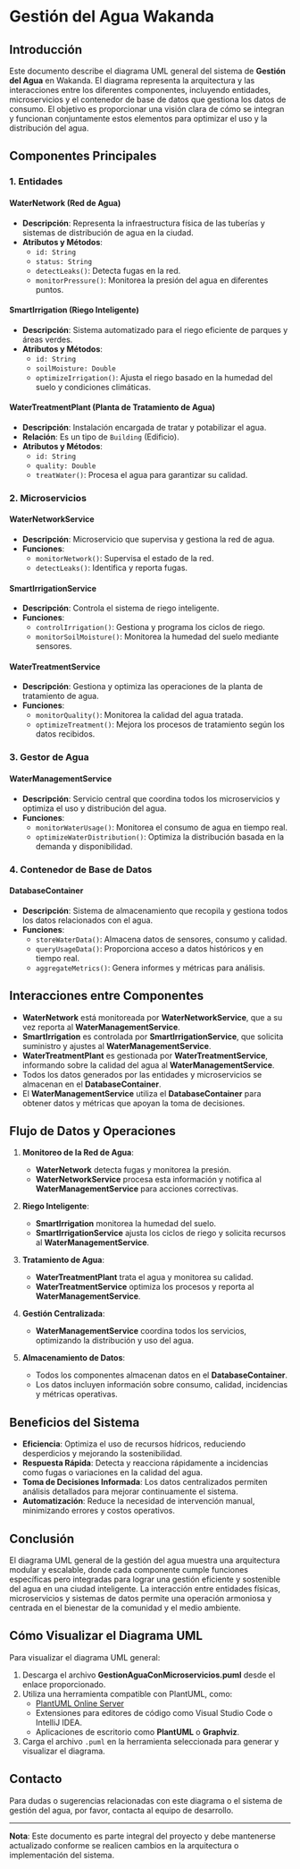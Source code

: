 # Gestión del Agua Wakanda

## Introducción

Este documento describe el diagrama UML general del sistema de **Gestión del Agua** en Wakanda. El diagrama representa la arquitectura y las interacciones entre los diferentes componentes, incluyendo entidades, microservicios y el contenedor de base de datos que gestiona los datos de consumo. El objetivo es proporcionar una visión clara de cómo se integran y funcionan conjuntamente estos elementos para optimizar el uso y la distribución del agua.

## Componentes Principales

### 1. Entidades

#### **WaterNetwork (Red de Agua)**
- **Descripción**: Representa la infraestructura física de las tuberías y sistemas de distribución de agua en la ciudad.
- **Atributos y Métodos**:
  - `id: String`
  - `status: String`
  - `detectLeaks()`: Detecta fugas en la red.
  - `monitorPressure()`: Monitorea la presión del agua en diferentes puntos.

#### **SmartIrrigation (Riego Inteligente)**
- **Descripción**: Sistema automatizado para el riego eficiente de parques y áreas verdes.
- **Atributos y Métodos**:
  - `id: String`
  - `soilMoisture: Double`
  - `optimizeIrrigation()`: Ajusta el riego basado en la humedad del suelo y condiciones climáticas.

#### **WaterTreatmentPlant (Planta de Tratamiento de Agua)**
- **Descripción**: Instalación encargada de tratar y potabilizar el agua.
- **Relación**: Es un tipo de `Building` (Edificio).
- **Atributos y Métodos**:
  - `id: String`
  - `quality: Double`
  - `treatWater()`: Procesa el agua para garantizar su calidad.

### 2. Microservicios

#### **WaterNetworkService**
- **Descripción**: Microservicio que supervisa y gestiona la red de agua.
- **Funciones**:
  - `monitorNetwork()`: Supervisa el estado de la red.
  - `detectLeaks()`: Identifica y reporta fugas.

#### **SmartIrrigationService**
- **Descripción**: Controla el sistema de riego inteligente.
- **Funciones**:
  - `controlIrrigation()`: Gestiona y programa los ciclos de riego.
  - `monitorSoilMoisture()`: Monitorea la humedad del suelo mediante sensores.

#### **WaterTreatmentService**
- **Descripción**: Gestiona y optimiza las operaciones de la planta de tratamiento de agua.
- **Funciones**:
  - `monitorQuality()`: Monitorea la calidad del agua tratada.
  - `optimizeTreatment()`: Mejora los procesos de tratamiento según los datos recibidos.

### 3. Gestor de Agua

#### **WaterManagementService**
- **Descripción**: Servicio central que coordina todos los microservicios y optimiza el uso y distribución del agua.
- **Funciones**:
  - `monitorWaterUsage()`: Monitorea el consumo de agua en tiempo real.
  - `optimizeWaterDistribution()`: Optimiza la distribución basada en la demanda y disponibilidad.

### 4. Contenedor de Base de Datos

#### **DatabaseContainer**
- **Descripción**: Sistema de almacenamiento que recopila y gestiona todos los datos relacionados con el agua.
- **Funciones**:
  - `storeWaterData()`: Almacena datos de sensores, consumo y calidad.
  - `queryUsageData()`: Proporciona acceso a datos históricos y en tiempo real.
  - `aggregateMetrics()`: Genera informes y métricas para análisis.

## Interacciones entre Componentes

- **WaterNetwork** está monitoreada por **WaterNetworkService**, que a su vez reporta al **WaterManagementService**.
- **SmartIrrigation** es controlada por **SmartIrrigationService**, que solicita suministro y ajustes al **WaterManagementService**.
- **WaterTreatmentPlant** es gestionada por **WaterTreatmentService**, informando sobre la calidad del agua al **WaterManagementService**.
- Todos los datos generados por las entidades y microservicios se almacenan en el **DatabaseContainer**.
- El **WaterManagementService** utiliza el **DatabaseContainer** para obtener datos y métricas que apoyan la toma de decisiones.

## Flujo de Datos y Operaciones

1. **Monitoreo de la Red de Agua**:
   - **WaterNetwork** detecta fugas y monitorea la presión.
   - **WaterNetworkService** procesa esta información y notifica al **WaterManagementService** para acciones correctivas.

2. **Riego Inteligente**:
   - **SmartIrrigation** monitorea la humedad del suelo.
   - **SmartIrrigationService** ajusta los ciclos de riego y solicita recursos al **WaterManagementService**.

3. **Tratamiento de Agua**:
   - **WaterTreatmentPlant** trata el agua y monitorea su calidad.
   - **WaterTreatmentService** optimiza los procesos y reporta al **WaterManagementService**.

4. **Gestión Centralizada**:
   - **WaterManagementService** coordina todos los servicios, optimizando la distribución y uso del agua.

5. **Almacenamiento de Datos**:
   - Todos los componentes almacenan datos en el **DatabaseContainer**.
   - Los datos incluyen información sobre consumo, calidad, incidencias y métricas operativas.

## Beneficios del Sistema

- **Eficiencia**: Optimiza el uso de recursos hídricos, reduciendo desperdicios y mejorando la sostenibilidad.
- **Respuesta Rápida**: Detecta y reacciona rápidamente a incidencias como fugas o variaciones en la calidad del agua.
- **Toma de Decisiones Informada**: Los datos centralizados permiten análisis detallados para mejorar continuamente el sistema.
- **Automatización**: Reduce la necesidad de intervención manual, minimizando errores y costos operativos.

## Conclusión

El diagrama UML general de la gestión del agua muestra una arquitectura modular y escalable, donde cada componente cumple funciones específicas pero integradas para lograr una gestión eficiente y sostenible del agua en una ciudad inteligente. La interacción entre entidades físicas, microservicios y sistemas de datos permite una operación armoniosa y centrada en el bienestar de la comunidad y el medio ambiente.

## Cómo Visualizar el Diagrama UML

Para visualizar el diagrama UML general:

1. Descarga el archivo **GestionAguaConMicroservicios.puml** desde el enlace proporcionado.
2. Utiliza una herramienta compatible con PlantUML, como:
   - [PlantUML Online Server](https://www.plantuml.com/plantuml)
   - Extensiones para editores de código como Visual Studio Code o IntelliJ IDEA.
   - Aplicaciones de escritorio como **PlantUML** o **Graphviz**.
3. Carga el archivo `.puml` en la herramienta seleccionada para generar y visualizar el diagrama.

## Contacto

Para dudas o sugerencias relacionadas con este diagrama o el sistema de gestión del agua, por favor, contacta al equipo de desarrollo.

---

**Nota**: Este documento es parte integral del proyecto y debe mantenerse actualizado conforme se realicen cambios en la arquitectura o implementación del sistema.
